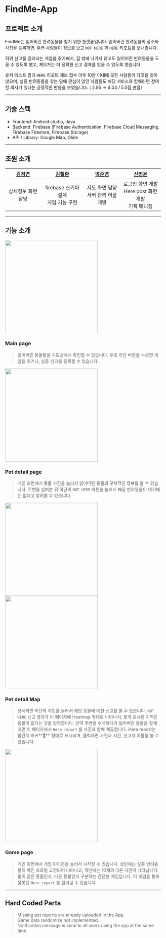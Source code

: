 # FindMe-App

## 프로젝트 소개

FindMe는 잃어버린 반려동물을 찾기 위한 플랫폼입니다.
잃어버린 반려동물의 장소와 사진을 등록하면, 주변 사람들이 정보를 보고 `NOT HERE` 과 `HERE` 리포트를 보내줍니다.

허위 신고를 걸러내는 게임을 추가해서, 집 밖에 나가지 않고도 잃어버린 반려동물을 도울 수 있도록 했고, 제보자는 더 정확한 신고 결과를 얻을 수 있도록 했습니다.

유저 테스트 결과 `HERE` 리포트 제보 접수 이후 10분 이내에 모든 사람들이 타깃을 찾아냈으며, 실종 반려동물을 찾는 일에 관심이 없던 사람들도 해당 서비스와 함께라면 참여할 의사가 있다는 긍정적인 반응을 보였습니다. ( 2.95 → 4.04 / 5.0점 만점)

---


## 기술 스택

- Frontend: Android studio, Java
- Backend: Firebase (Firebase Authentication, Firebase Cloud Messaging, Firebase Firestore, Firebase Storage)
- API / Library: Google Map, Glide

---

## 조원 소개

|[김경연](https://github.com/KimGyeongyeon)|[김철환](https://github.com/kadiace)|[박준영](https://github.com/jjjunyeong)|[신정윤](https://github.com/shinbastien)|
|:--:|:--:|:--:|:--:|
상세정보 화면 담당|firebase 스키마 설계<br>게임 기능 구현|지도 화면 담당<br>서버 관리 어플 개발|로그인 화면 개발<br>Here post 화면 개발<br>기획 매니징

---

## 기능 소개

<img src="https://s3.us-west-2.amazonaws.com/secure.notion-static.com/cd96850c-82fb-446d-9092-c2676af186d4/Untitled.png?X-Amz-Algorithm=AWS4-HMAC-SHA256&X-Amz-Content-Sha256=UNSIGNED-PAYLOAD&X-Amz-Credential=AKIAT73L2G45EIPT3X45%2F20221108%2Fus-west-2%2Fs3%2Faws4_request&X-Amz-Date=20221108T065123Z&X-Amz-Expires=86400&X-Amz-Signature=c88fb09c449d0740a87145c072156fb38019027309d2e964037ca6c6b6276c7a&X-Amz-SignedHeaders=host&response-content-disposition=filename%3D%22Untitled.png%22&x-id=GetObject" height="300px" >



### Main page

> 잃어버린 동물들을 지도상에서 확인할 수 있습니다.
우측 하단 버튼을 누르면 게임을 하거나, 실종 신고를 등록할 수 있습니다.
> 

<img src="https://s3.us-west-2.amazonaws.com/secure.notion-static.com/5aadadab-6b93-45ae-956a-6769b947fd25/Untitled.png?X-Amz-Algorithm=AWS4-HMAC-SHA256&X-Amz-Content-Sha256=UNSIGNED-PAYLOAD&X-Amz-Credential=AKIAT73L2G45EIPT3X45%2F20221108%2Fus-west-2%2Fs3%2Faws4_request&X-Amz-Date=20221108T065436Z&X-Amz-Expires=86400&X-Amz-Signature=2d7d4cf932055639f04168f6f3701e508583e490c686430ba224f11bb6249d8f&X-Amz-SignedHeaders=host&response-content-disposition=filename%3D%22Untitled.png%22&x-id=GetObject" height="300px" >

### Pet detail page

> 메인 화면에서 동물 사진을 눌러서 잃어버린 동물의 구체적인 정보를 볼 수 있습니다.
주변을 살펴본 뒤 하단의 `NOT HERE` 버튼을 눌러서 해당 반려동물이 여기에는 없다고 알려줄 수 있습니다.
> 

<div text-align="center">
<img src="https://s3.us-west-2.amazonaws.com/secure.notion-static.com/0df41a49-2387-4b1d-b02e-f79f5a235027/Untitled.png?X-Amz-Algorithm=AWS4-HMAC-SHA256&X-Amz-Content-Sha256=UNSIGNED-PAYLOAD&X-Amz-Credential=AKIAT73L2G45EIPT3X45%2F20221108%2Fus-west-2%2Fs3%2Faws4_request&X-Amz-Date=20221108T065416Z&X-Amz-Expires=86400&X-Amz-Signature=93839b283e2e80b7fcca1cd6e0f7a2aebb0773457a2463165f388529bb5f09aa&X-Amz-SignedHeaders=host&response-content-disposition=filename%3D%22Untitled.png%22&x-id=GetObject" height="300px" >
<img src="https://s3.us-west-2.amazonaws.com/secure.notion-static.com/20278fac-471c-4b02-acbd-1eab2191f360/Untitled.png?X-Amz-Algorithm=AWS4-HMAC-SHA256&X-Amz-Content-Sha256=UNSIGNED-PAYLOAD&X-Amz-Credential=AKIAT73L2G45EIPT3X45%2F20221108%2Fus-west-2%2Fs3%2Faws4_request&X-Amz-Date=20221108T065424Z&X-Amz-Expires=86400&X-Amz-Signature=1a849bdf85d11372fdde89a7603731e2dc6b83b2de43788ea34db14ab44dbb8f&X-Amz-SignedHeaders=host&response-content-disposition=filename%3D%22Untitled.png%22&x-id=GetObject" height="300px" >
</div>

### Pet detail Map

> 상세화면 하단의 지도를 눌러서 해당 동물에 대한 신고를 볼 수 있습니다.
`NOT HERE` 신고 결과가 이 페이지에 Heatmap 형태로 나타나서, 붉게 표시된 지역은 동물이 없다는 것을 알려줍니다.
만약 주변을 수색하다가 잃어버린 동물을 찾게되면 이 페이지에서 `Here report` 를 사진과 함께 제출합니다. Here report는 빨간색 마커**📍** 형태로 표시되며, 클릭하면 사진과 시간, 신고자 이름을 볼 수 있습니다.
> 

<img src="https://s3.us-west-2.amazonaws.com/secure.notion-static.com/40fe8ef3-9d46-4d5e-aba1-b49c585de77d/Untitled.png?X-Amz-Algorithm=AWS4-HMAC-SHA256&X-Amz-Content-Sha256=UNSIGNED-PAYLOAD&X-Amz-Credential=AKIAT73L2G45EIPT3X45%2F20221108%2Fus-west-2%2Fs3%2Faws4_request&X-Amz-Date=20221108T065336Z&X-Amz-Expires=86400&X-Amz-Signature=e0a1ddf9091a80b78aa07b7b12534bc5bd1f71b796e5b2648fd0dd5fe50ec2db&X-Amz-SignedHeaders=host&response-content-disposition=filename%3D%22Untitled.png%22&x-id=GetObject" height="300px" >

### Game page

> 메인 화면에서 게임 아이콘을 눌러서 시작할 수 있습니다.
상단에는 실종 반려동물의 메인 프로필 고정되어 나타나고, 하단에는 10개의 다른 사진이 나타납니다.
둘이 같은 동물인지, 다른 동물인지 구분하는 간단한 게임입니다.
이 게임을 통해 잘못된 `Here report` 를 걸러낼 수 있습니다.
>

---

## Hard Coded Parts

> Missing pet reports are already uploaded in the App.  
> Game data randomize not implemented.  
> Notification message is send to all users using the app at the same time.  

